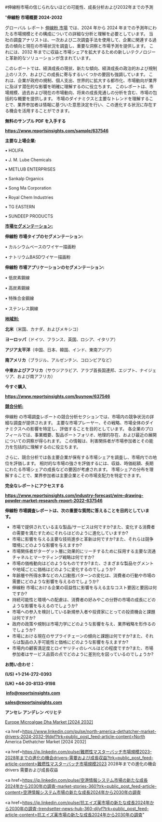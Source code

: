 #伸線粉市場の信じられないほどの可能性、成長分析および2032年までの予測

"<strong>伸線粉 市場概要 2024-2032</strong>

グローバル レポート <a href=https://www.reportsinsights.com/sample/637546>伸線粉 市場</a> では、2024 年から 2024 年までの予測年にわたる市場規模とその構成についての詳細な分析と理解を必要としています。 当社の調査アナリストは、一次および二次調査手法を使用して、企業に関連する過去の傾向と現在の市場状況を調査し、重要な洞察と市場予測を提供します。 これには、2032 年までに収益と市場シェアを拡大​​するための新しいテクノロジーと革新的なソリューションが含まれています。

このレポートでは、経済成長の現状、新たな傾向、経済成長の政治的および規制上のリスク、およびこの成長に寄与するいくつかの要因も強調しています。 これは、企業が政府の規制、個人支出、世界的に拡大する都市化、市場動向が業界に及ぼす潜在的な影響を明確に理解するのに役立ちます。 このレポートは、市場規模、過去および現在の市場動向、将来の成長見通しの分析を含む、市場の包括的な概要を提供します。 市場のダイナミクスと主要なトレンドを理解することで、業界参加者は情報に基づいた意思決定を行い、この進化する状況に存在する機会を活用することができます。

<strong><b>無料のサンプル PDF を入手する</b></strong>

<a href=https://www.reportsinsights.com/sample/637546><strong><u>https://www.reportsinsights.com/sample/637546</u></strong></a>

<strong>主要な上場企業:</strong>

• HOLIFA

• J. M. Lube Chemicals

• METLUB ENTERPRISES

• Sankalp Organics

• Song Ma Corporation

• Royal Chem Industries

• TG EASTERN

• SUNDEEP PRODUCTS

<strong><u>市場セグメンテーション</u></strong><strong><u>:</u></strong>

<strong>伸線粉 市場タイプのセグメンテーション:</strong>

• カルシウムベースのワイヤー描画粉

• ナトリウムBASDワイヤー描画粉

<strong>伸線粉 市場アプリケーションのセグメンテーション:</strong>

• 低炭素鋼線

• 高炭素鋼線

• 特殊合金鋼線

• ステンレス鋼線

<strong><u>地域別</u></strong><strong><u>:</u></strong>

<strong>北米</strong>（米国、カナダ、およびメキシコ）

<strong>ヨーロッパ</strong>（ドイツ、フランス、英国、ロシア、イタリア）

<strong>アジア太平洋</strong>（中国、日本、韓国、インド、東南アジア）

<strong>南アメリカ</strong>（ブラジル、アルゼンチン、コロンビアなど）

<strong>中東およびアフリカ</strong>（サウジアラビア、アラブ首長国連邦、エジプト、ナイジェリア、および南アフリカ）

<strong>今すぐ購入</strong>

<a href=https://www.reportsinsights.com/buynow/637546><strong><u>https://www.reportsinsights.com/buynow/637546</u></strong></a>

<strong><u>競合分析:</u></strong>

伸線粉 の市場調査レポートの競合分析セクションでは、市場内の競争状況の詳細な調査が提供されます。 主要な市場プレーヤー、その戦略、市場全体のダイナミクスへの影響を特定し、評価することを目的としています。 各企業のプロフィールでは、事業概要、製品ポートフォリオ、地理的存在、および最近の展開についての洞察が得られます。 この情報は、利害関係者が市場参加者とその能力を包括的に理解するのに役立ちます。

さらに、競合分析では各主要企業が保有する市場シェアを調査し、市場内での地位を評価します。 相対的な市場の強さを評価するには、収益、時価総額、長期にわたる市場シェアの成長などの要因が考慮されます。 市場シェアの分布を理解することで、業界参加者は主要企業とその市場支配力を特定できます。

<strong>完全なレポートにアクセスする</strong>

<a href=https://www.reportsinsights.com/industry-forecast/wire-drawing-powder-market-research-report-2022-637546><strong><u><b>https://www.reportsinsights.com/industry-forecast/wire-drawing-powder-market-research-report-2022-637546</b></u></strong></a>

<strong><b>伸線粉 市場調査レポートは、次の重要な質問に答えることを目的としています。</b></strong>
<ul>
  <li>市場で提供されている主な製品/サービスは何ですか?また、変化する消費者の需要を満たすためにそれらはどのように進化していますか?</li>
  <li>市場に影響を与える主要な技術進歩と革新は何ですか?また、それらは競争環境にどのような影響を与えますか?</li>
  <li>市場関係者がターゲット層に効果的にリーチするために採用する主要な流通チャネルとマーケティング戦略は何ですか?</li>
  <li>市場の価格動向はどのようなものですか?また、さまざまな製品セグメントや地域ごとに価格はどのように変化するのでしょうか?</li>
  <li>年齢層や所得水準などの人口動態パターンの変化は、消費者の行動や市場の需要にどのような影響を与えるのでしょうか?</li>
  <li>伸線粉 市場における企業の収益性に影響を与える主なコスト要因と要因は何ですか?</li>
  <li>持続可能性と環境への配慮は、消費者の好みやこの分野の市場の成長にどのような影響を与えるのでしょうか?</li>
  <li>市場への参入を検討している新規参入者や投資家にとっての投資機会と課題は何ですか?</li>
  <li>政府の政策や規制は市場力学にどのような影響を与え、業界戦略を形作るのでしょうか?</li>
  <li>市場における現在のサプライチェーンの傾向と課題は何ですか?また、それらは製品の入手可能性と価格にどのような影響を与えますか?</li>
  <li>市場内の顧客満足度とロイヤリティのレベルはどの程度ですか?また、市場参加者はサービス品質の点でどのように差別化を図っているのでしょうか?</li>
</ul>
<strong>お問い合わせ：</strong>

<strong>(US) +1-214-272-0393</strong>

<strong>(UK) +44-20-8133-9198</strong>

<strong> </strong><a href=info@reportsinsights.com><strong><u>info@reportsinsights.com</u></strong></a>

<a href=sales@reportsinsights.com><strong><u>sales@reportsinsights.com</u></strong></a>

<strong>アンセレ アンデレン ベリヒテ</strong>

<a href=https://www.linkedin.com/pulse/europe-microalgae-dha-market-latest-trends-forecasts-ieyhc/>Europe Microalgae Dha Market [2024 2032]</a>

<a href=https://www.linkedin.com/pulse/north-america-dethatcher-market-drivers-2024-2032-9ldpf?trk=public_post_feed-article-content>North America Dethatcher Market [2024 2032]</a>

<a href=https://jp.linkedin.com/pulse/難燃性マスターバッチ市場規模2023-2028年までの進化の機会drivers-需要および成長収益?trk=public_post_feed-article-content>難燃性マスターバッチ市場規模2023 2028年までの進化の機会drivers 需要および成長収益</a>

<a href=https://jp.linkedin.com/pulse/空港情報システム市場の新たな成長2024年から2030年の調査-market-stories-360?trk=public_post_feed-article-content>空港情報システム市場の新たな成長2024年から2030年の調査</a>

<a href=https://jp.linkedin.com/pulse/抗エイズ薬市場の新たな成長2024年から2030年の調査-trendsetter-news-hub-360-djlyf?trk=public_post_feed-article-content>抗エイズ薬市場の新たな成長2024年から2030年の調査</a>"
